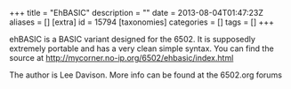 +++
title = "EhBASIC"
description = ""
date = 2013-08-04T01:47:23Z
aliases = []
[extra]
id = 15794
[taxonomies]
categories = []
tags = []
+++



ehBASIC is a BASIC variant designed for the 6502. It is supposedly extremely portable and has a very clean simple syntax. You can find the source at
http://mycorner.no-ip.org/6502/ehbasic/index.html

The author is Lee Davison. More info can be found at the 6502.org forums
